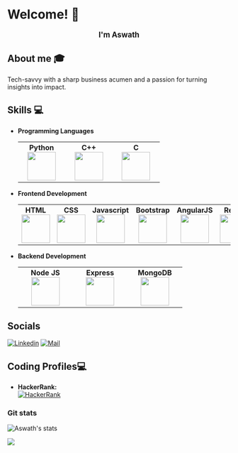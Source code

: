 # Welcome! 👋

<div align="center">
	<p><b><big>I'm Aswath</big></b></p>
</div>

## About me :mortar_board:
Tech-savvy with a sharp business acumen and a passion for turning insights into impact.

## Skills :computer:
- **Programming Languages**
	<center>
		<table>
			<tbody>
				<tr>
					<td width="25%" align="center">
						<span><strong>Python</strong></span><br/>
						<img height="64px" width="64px" src="https://cdn.svgporn.com/logos/python.svg">
					</td>
					<td width="25%" align="center">
						<span><strong>C++</strong></span><br/>
						<img height="64px" width="64px" src="https://upload.wikimedia.org/wikipedia/commons/thumb/1/18/ISO_C%2B%2B_Logo.svg/1200px-ISO_C%2B%2B_Logo.svg.png">
					</td>
          <td width="25%" align="center">
						<span><strong>C</strong></span><br/>
						<img height="64px" width="64px" src="https://upload.wikimedia.org/wikipedia/commons/thumb/1/18/C_Programming_Language.svg/1200px-C_Programming_Language.svg.png">
					</td>
				</tr>
			</tbody>
		</table>
	</center>
- **Frontend Development**
	<center>
		<table>
			<tbody>
				<tr>
					<td align="center">
						<span><strong>HTML</strong></span><br/>
						<img height="64px" width="64px" src="https://cdn.svgporn.com/logos/html-5.svg">
					</td>
					<td align="center">
						<span><strong>CSS</strong></span><br/>
						<img height="64px" width="64px" src="https://cdn.svgporn.com/logos/css-3.svg">
					</td>
					<td align="center">
						<span><strong>Javascript</strong></span><br/>
						<img height="64px" width="64px" src="https://cdn.svgporn.com/logos/javascript.svg">
					</td>
					<td align="center">
						<span><strong>Bootstrap</strong></span><br/>
						<img height="64px" width="64px" src="https://cdn.svgporn.com/logos/bootstrap.svg">
					</td>
          <td align="center">
						<span><strong>AngularJS</strong></span><br/>
						<img height="64px" width="64px" src="https://miro.medium.com/v2/resize:fit:588/1*15CYVZdpsxir8KLdxEZytg.png">
					</td>
					<td align="center">
						<span><strong>React</strong></span><br/>
						<img height="64px" width="64px" src="https://cdn.svgporn.com/logos/react.svg">
					</td>
				</tr>
			</tbody>
		</table>
	</center>
	
- **Backend Development**
	<center>
		<table>
			<tbody>
				<tr>
					<td width="25%" align="center">
						<span><strong>Node JS</strong></span><br/>
						<img height="64px" width="64px" src="https://cdn.svgporn.com/logos/nodejs-icon.svg">
					</td>
					<td width="25%" align="center">
						<span><strong>Express</strong></span><br/>
						<img height="64px" width="64px" src="https://cdn.svgporn.com/logos/express.svg">
					</td>
					<td width="25%" align="center">
						<span><strong>MongoDB</strong></span><br/>
						<img height="64px" width="64px" src="https://cdn.svgporn.com/logos/mongodb.svg">
					</td>
				</tr>
			</tbody>
		</table>
	</center>

## Socials
[![Linkedin](https://img.shields.io/badge/-Aswath%20S-blue?style=flat-square&logo=linkedin&logoColor=white&link=https://www.linkedin.com/in/aswath-s-965ab7283/)](https://www.linkedin.com/in/aswath-s-965ab7283/)
[![Mail](https://img.shields.io/badge/-aswath0204@gmail.com-gray?style=flat-square&logo=gmail&logoColor=red&link=mailto:aswath0204@gmail.com)](mailto:aswath0204@gmail.com)

##  Coding Profiles💻
- **HackerRank:**<br>
[![HackerRank](https://img.shields.io/badge/-HackerRank-2EC866?style=flat-square&logo=hackerrank&logoColor=white&link=https://www.hackerrank.com/profile/aswathlrn2004)](https://www.hackerrank.com/profile/aswathlrn2004)


### Git stats

![Aswath's stats](https://github-readme-stats.vercel.app/api?username=AswathSundaram&show_icons=true&count_private=true&hide=stars)



![](https://komarev.com/ghpvc/?username=AswathSundaram&color=blueviolet)

